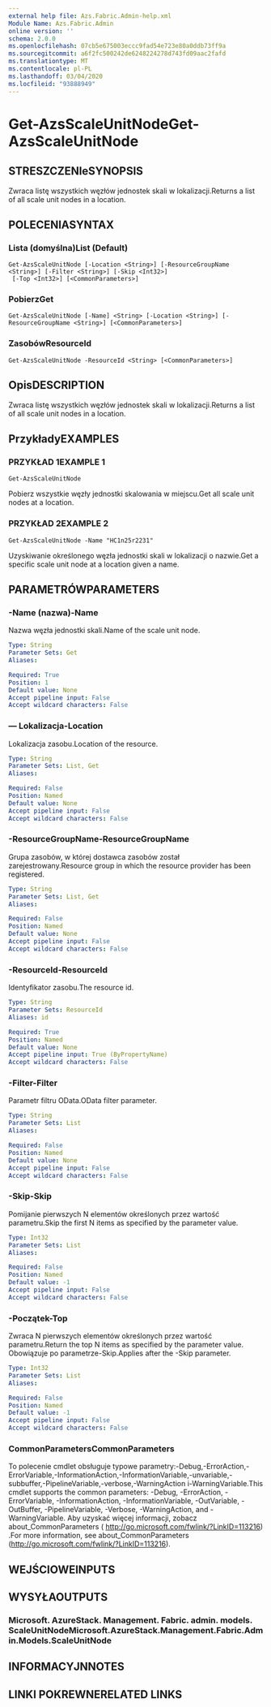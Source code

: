```yaml
---
external help file: Azs.Fabric.Admin-help.xml
Module Name: Azs.Fabric.Admin
online version: ''
schema: 2.0.0
ms.openlocfilehash: 07cb5e675003eccc9fad54e723e80a0ddb73ff9a
ms.sourcegitcommit: a6f2fc500242de6248224278d743fd09aac2fafd
ms.translationtype: MT
ms.contentlocale: pl-PL
ms.lasthandoff: 03/04/2020
ms.locfileid: "93888949"
---
```

# <span data-ttu-id="98d55-101">Get-AzsScaleUnitNode</span><span class="sxs-lookup"><span data-stu-id="98d55-101">Get-AzsScaleUnitNode</span></span>

## <span data-ttu-id="98d55-102">STRESZCZENIe</span><span class="sxs-lookup"><span data-stu-id="98d55-102">SYNOPSIS</span></span>
<span data-ttu-id="98d55-103">Zwraca listę wszystkich węzłów jednostek skali w lokalizacji.</span><span class="sxs-lookup"><span data-stu-id="98d55-103">Returns a list of all scale unit nodes in a location.</span></span>

## <span data-ttu-id="98d55-104">POLECENIA</span><span class="sxs-lookup"><span data-stu-id="98d55-104">SYNTAX</span></span>

### <span data-ttu-id="98d55-105">Lista (domyślna)</span><span class="sxs-lookup"><span data-stu-id="98d55-105">List (Default)</span></span>
```
Get-AzsScaleUnitNode [-Location <String>] [-ResourceGroupName <String>] [-Filter <String>] [-Skip <Int32>]
 [-Top <Int32>] [<CommonParameters>]
```

### <span data-ttu-id="98d55-106">Pobierz</span><span class="sxs-lookup"><span data-stu-id="98d55-106">Get</span></span>
```
Get-AzsScaleUnitNode [-Name] <String> [-Location <String>] [-ResourceGroupName <String>] [<CommonParameters>]
```

### <span data-ttu-id="98d55-107">Zasobów</span><span class="sxs-lookup"><span data-stu-id="98d55-107">ResourceId</span></span>
```
Get-AzsScaleUnitNode -ResourceId <String> [<CommonParameters>]
```

## <span data-ttu-id="98d55-108">Opis</span><span class="sxs-lookup"><span data-stu-id="98d55-108">DESCRIPTION</span></span>
<span data-ttu-id="98d55-109">Zwraca listę wszystkich węzłów jednostek skali w lokalizacji.</span><span class="sxs-lookup"><span data-stu-id="98d55-109">Returns a list of all scale unit nodes in a location.</span></span>

## <span data-ttu-id="98d55-110">Przykłady</span><span class="sxs-lookup"><span data-stu-id="98d55-110">EXAMPLES</span></span>

### <span data-ttu-id="98d55-111">PRZYKŁAD 1</span><span class="sxs-lookup"><span data-stu-id="98d55-111">EXAMPLE 1</span></span>
```
Get-AzsScaleUnitNode
```

<span data-ttu-id="98d55-112">Pobierz wszystkie węzły jednostki skalowania w miejscu.</span><span class="sxs-lookup"><span data-stu-id="98d55-112">Get all scale unit nodes at a location.</span></span>

### <span data-ttu-id="98d55-113">PRZYKŁAD 2</span><span class="sxs-lookup"><span data-stu-id="98d55-113">EXAMPLE 2</span></span>
```
Get-AzsScaleUnitNode -Name "HC1n25r2231"
```

<span data-ttu-id="98d55-114">Uzyskiwanie określonego węzła jednostki skali w lokalizacji o nazwie.</span><span class="sxs-lookup"><span data-stu-id="98d55-114">Get a specific scale unit node at a location given a name.</span></span>

## <span data-ttu-id="98d55-115">PARAMETRÓW</span><span class="sxs-lookup"><span data-stu-id="98d55-115">PARAMETERS</span></span>

### <span data-ttu-id="98d55-116">-Name (nazwa)</span><span class="sxs-lookup"><span data-stu-id="98d55-116">-Name</span></span>
<span data-ttu-id="98d55-117">Nazwa węzła jednostki skali.</span><span class="sxs-lookup"><span data-stu-id="98d55-117">Name of the scale unit node.</span></span>

```yaml
Type: String
Parameter Sets: Get
Aliases:

Required: True
Position: 1
Default value: None
Accept pipeline input: False
Accept wildcard characters: False
```

### <span data-ttu-id="98d55-118">— Lokalizacja</span><span class="sxs-lookup"><span data-stu-id="98d55-118">-Location</span></span>
<span data-ttu-id="98d55-119">Lokalizacja zasobu.</span><span class="sxs-lookup"><span data-stu-id="98d55-119">Location of the resource.</span></span>

```yaml
Type: String
Parameter Sets: List, Get
Aliases:

Required: False
Position: Named
Default value: None
Accept pipeline input: False
Accept wildcard characters: False
```

### <span data-ttu-id="98d55-120">-ResourceGroupName</span><span class="sxs-lookup"><span data-stu-id="98d55-120">-ResourceGroupName</span></span>
<span data-ttu-id="98d55-121">Grupa zasobów, w której dostawca zasobów został zarejestrowany.</span><span class="sxs-lookup"><span data-stu-id="98d55-121">Resource group in which the resource provider has been registered.</span></span>

```yaml
Type: String
Parameter Sets: List, Get
Aliases:

Required: False
Position: Named
Default value: None
Accept pipeline input: False
Accept wildcard characters: False
```

### <span data-ttu-id="98d55-122">-ResourceId</span><span class="sxs-lookup"><span data-stu-id="98d55-122">-ResourceId</span></span>
<span data-ttu-id="98d55-123">Identyfikator zasobu.</span><span class="sxs-lookup"><span data-stu-id="98d55-123">The resource id.</span></span>

```yaml
Type: String
Parameter Sets: ResourceId
Aliases: id

Required: True
Position: Named
Default value: None
Accept pipeline input: True (ByPropertyName)
Accept wildcard characters: False
```

### <span data-ttu-id="98d55-124">-Filter</span><span class="sxs-lookup"><span data-stu-id="98d55-124">-Filter</span></span>
<span data-ttu-id="98d55-125">Parametr filtru OData.</span><span class="sxs-lookup"><span data-stu-id="98d55-125">OData filter parameter.</span></span>

```yaml
Type: String
Parameter Sets: List
Aliases:

Required: False
Position: Named
Default value: None
Accept pipeline input: False
Accept wildcard characters: False
```

### <span data-ttu-id="98d55-126">-Skip</span><span class="sxs-lookup"><span data-stu-id="98d55-126">-Skip</span></span>
<span data-ttu-id="98d55-127">Pomijanie pierwszych N elementów określonych przez wartość parametru.</span><span class="sxs-lookup"><span data-stu-id="98d55-127">Skip the first N items as specified by the parameter value.</span></span>

```yaml
Type: Int32
Parameter Sets: List
Aliases:

Required: False
Position: Named
Default value: -1
Accept pipeline input: False
Accept wildcard characters: False
```

### <span data-ttu-id="98d55-128">-Początek</span><span class="sxs-lookup"><span data-stu-id="98d55-128">-Top</span></span>
<span data-ttu-id="98d55-129">Zwraca N pierwszych elementów określonych przez wartość parametru.</span><span class="sxs-lookup"><span data-stu-id="98d55-129">Return the top N items as specified by the parameter value.</span></span>
<span data-ttu-id="98d55-130">Obowiązuje po parametrze-Skip.</span><span class="sxs-lookup"><span data-stu-id="98d55-130">Applies after the -Skip parameter.</span></span>

```yaml
Type: Int32
Parameter Sets: List
Aliases:

Required: False
Position: Named
Default value: -1
Accept pipeline input: False
Accept wildcard characters: False
```

### <span data-ttu-id="98d55-131">CommonParameters</span><span class="sxs-lookup"><span data-stu-id="98d55-131">CommonParameters</span></span>
<span data-ttu-id="98d55-132">To polecenie cmdlet obsługuje typowe parametry:-Debug,-ErrorAction,-ErrorVariable,-InformationAction,-InformationVariable,-unvariable,-subbuffer,-PipelineVariable,-verbose,-WarningAction i-WarningVariable.</span><span class="sxs-lookup"><span data-stu-id="98d55-132">This cmdlet supports the common parameters: -Debug, -ErrorAction, -ErrorVariable, -InformationAction, -InformationVariable, -OutVariable, -OutBuffer, -PipelineVariable, -Verbose, -WarningAction, and -WarningVariable.</span></span> <span data-ttu-id="98d55-133">Aby uzyskać więcej informacji, zobacz about_CommonParameters ( http://go.microsoft.com/fwlink/?LinkID=113216) .</span><span class="sxs-lookup"><span data-stu-id="98d55-133">For more information, see about_CommonParameters (http://go.microsoft.com/fwlink/?LinkID=113216).</span></span>

## <span data-ttu-id="98d55-134">WEJŚCIOWE</span><span class="sxs-lookup"><span data-stu-id="98d55-134">INPUTS</span></span>

## <span data-ttu-id="98d55-135">WYSYŁA</span><span class="sxs-lookup"><span data-stu-id="98d55-135">OUTPUTS</span></span>

### <span data-ttu-id="98d55-136">Microsoft. AzureStack. Management. Fabric. admin. models. ScaleUnitNode</span><span class="sxs-lookup"><span data-stu-id="98d55-136">Microsoft.AzureStack.Management.Fabric.Admin.Models.ScaleUnitNode</span></span>

## <span data-ttu-id="98d55-137">INFORMACYJN</span><span class="sxs-lookup"><span data-stu-id="98d55-137">NOTES</span></span>

## <span data-ttu-id="98d55-138">LINKI POKREWNE</span><span class="sxs-lookup"><span data-stu-id="98d55-138">RELATED LINKS</span></span>
